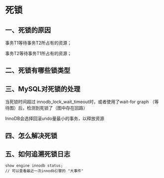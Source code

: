 # 死锁



## 一、死锁的原因

事务T1等待事务T2所占有的资源；

事务T2等待事务T1所占有的资源；





## 二、死锁有哪些锁类型



## 三、MySQL对死锁的处理

当死锁时间超过 innodb_lock_wait_timeout时，或者使用了wait-for graph （等待图）后，检测到死锁了（图中存在回路）

InnoDB会选择回滚undo量最小的事务，以释放资源



## 四、怎么解决死锁



## 五、如何追溯死锁日志

```mysql
show engine innodb status;
// 可以查看最近一次innodb引擎的 "大事件"
```

